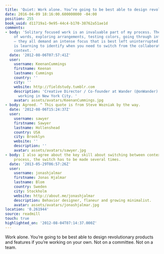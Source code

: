 ```yaml
---
title: 'Quiet: Work alone. You’re going to be best able to design revolutio…'
date: 2016-04-09 18:16:00.600000000 -04:00
position: 255
book_uuid: d11719a1-9e95-44c4-b170-38762a51ae1d
comments:
- body: 'Solitary focused work is an invaluable part of my process. The careful messaging
    of words, exploring arrangements, testing colors, going through infinite variations
    — they all demand an intense focus that is best left uninterrupted. The key skill
    is learning to identify when you need to switch from the collaborative to individual
    context. '
  date: '2012-08-06T07:57:41Z'
  user:
    username: KeenanCummings
    firstname: Keenan
    lastname: Cummings
    country: ''
    city: ''
    website: http://fieldstudy.tumblr.com
    description: 'Creative Director / Co-founder at Wander (@onWander) living and
      working in New York City. '
    avatar: assets/avatars/KeenanCummings.jpg
- body: Agreed. ^ This quote is from Steve Wozniak by the way.
  date: '2012-08-06T15:24:37Z'
  user:
    username: sawyer
    firstname: Sawyer
    lastname: Hollenshead
    country: USA
    city: Brooklyn
    website: ''
    description: ''
    avatar: assets/avatars/sawyer.jpg
- body: I also agree about the key skill about switching between contexts. In a creative
    process, the switch has to be made several times.
  date: '2013-05-29T06:57:26Z'
  user:
    username: jonashjalmar
    firstname: Jonas Hjalmar
    lastname: Blom
    country: Sweden
    city: Stockholm
    website: http://about.me/jonashjalmar
    description: Behavior designer, flaneur and growing minimalist.
    avatar: assets/avatars/jonashjalmar.jpg
location: '0.261944'
source: readmill
touch: true
highlighted_on: '2012-08-04T07:14:37.000Z'
---
```


Work alone. You’re going to be best able to design revolutionary products and features if you’re working on your own. Not on a committee. Not on a team.